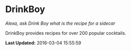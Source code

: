 # DrinkBoy
*Alexa, ask Drink Boy what is the recipe for a sidecar*

DrinkBoy provides recipes for over 200 popular cocktails.

**Last Updated:** 2016-03-04 15:55:59